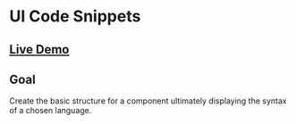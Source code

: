 # UI Code Snippets

## [Live Demo](https://codepen.io/borntofrappe/full/PooaQGv)

## Goal

Create the basic structure for a component ultimately displaying the syntax of a chosen language.
